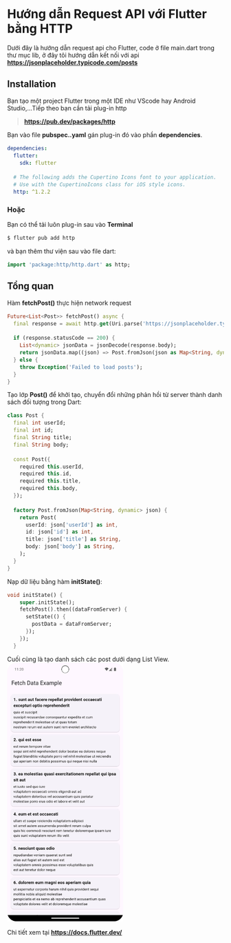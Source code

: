 # Hướng dẫn Request API với Flutter bằng HTTP

Dưới đây là hướng dẫn request api cho Flutter, code ở file main.dart trong thư mục lib, ở đây tôi hướng dẫn kết nối với api __https://jsonplaceholder.typicode.com/posts__

## Installation

Bạn tạo một project Flutter trong một IDE như VScode hay Android Studio,...Tiếp theo bạn cần tải plug-in http
>__https://pub.dev/packages/http__

Bạn vào file __pubspec..yaml__ gán plug-in đó vào phần __dependencies__.
~~~yaml
dependencies:
  flutter:
    sdk: flutter

  # The following adds the Cupertino Icons font to your application.
  # Use with the CupertinoIcons class for iOS style icons.
  http: ^1.2.2
~~~
### Hoặc
Bạn có thể tải luôn plug-in sau vào __Terminal__
```bash
$ flutter pub add http
```
và bạn thêm thư viện sau vào file dart:
~~~dart
import 'package:http/http.dart' as http;
~~~

## Tổng quan
Hàm __fetchPost()__ thực hiện network request
```dart
Future<List<Post>> fetchPost() async {
  final response = await http.get(Uri.parse('https://jsonplaceholder.typicode.com/posts'));

  if (response.statusCode == 200) {
    List<dynamic> jsonData = jsonDecode(response.body);
    return jsonData.map((json) => Post.fromJson(json as Map<String, dynamic>)).toList();
  } else {
    throw Exception('Failed to load posts');
  }
}
```

Tạo lớp __Post()__ để khởi tạo, chuyển đổi những phản hồi từ server thành danh sách đối tượng trong Dart:
~~~dart
class Post {
  final int userId;
  final int id;
  final String title;
  final String body;

  const Post({
    required this.userId,
    required this.id,
    required this.title,
    required this.body,
  });

  factory Post.fromJson(Map<String, dynamic> json) {
    return Post(
      userId: json['userId'] as int,
      id: json['id'] as int,
      title: json['title'] as String,
      body: json['body'] as String,
    );
  }
}
~~~

Nạp dữ liệu bằng hàm __initState()__:
~~~dart
void initState() {
    super.initState();
    fetchPost().then((dataFromServer) {
      setState(() {
        postData = dataFromServer;
      });
    });
  }
~~~
Cuối cùng là tạo danh sách các post dưới dạng List View.<br/>
<img src="./images/demo.jpg" alt="demoListView" height="600"/>

Chi tiết xem tại __https://docs.flutter.dev/__
